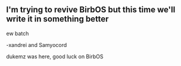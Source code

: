 ## I'm trying to revive BirbOS but this time we'll write it in something better 
ew batch

-xandrei and Samyocord

dukemz was here, good luck on BirbOS

